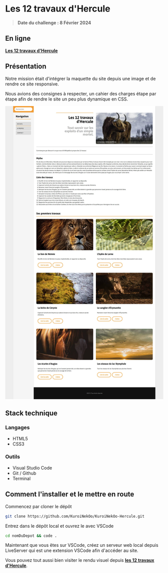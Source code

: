 # Les 12 travaux d'Hercule

> <strong>Date du challenge : 8 Février 2024</strong>

## En ligne

<a href="https://kuroinekoo.github.io/KuroiNekOo-Hercule/"><strong>Les 12 travaux d'Hercule</strong></a>

## Présentation

Notre mission était d'intégrer la maquette du site depuis une image et de rendre ce site responsive.

Nous avions des consignes à respecter, un cahier des charges étape par étape afin de rendre le site un peu plus dynamique en CSS.

![résultat final desktop](/modele/resultat-desktop.jpg)

## Stack technique

### Langages

- HTML5
- CSS3

### Outils

- Visual Studio Code
- Git / Github
- Terminal

## Comment l'installer et le mettre en route

Commencez par cloner le dépôt

```bash
git clone https://github.com/KuroiNekOo/KuroiNekOo-Hercule.git
```

Entrez dans le dépôt local et ouvrez le avec VSCode

```bash
cd nomDuDepot && code .
```

Maintenant que vous êtes sur VSCode, créez un serveur web local depuis LiveServer qui est une extension VSCode afin d'accéder au site.

Vous pouvez tout aussi bien visiter le rendu visuel depuis <a href="https://kuroinekoo.github.io/KuroiNekOo-Hercule/"><strong>les 12 travaux d'Hercule</strong></a>.
